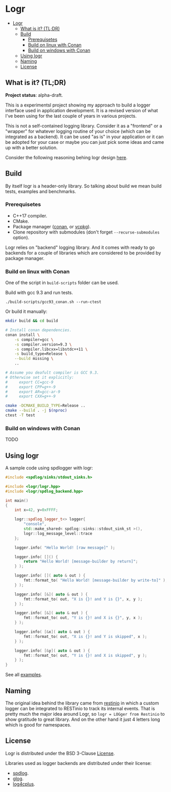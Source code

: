 # Logr

* [Logr](#logr)
  * [What is it? (TL;DR)](#what-is-it-tldr)
  * [Build](#build)
     * [Prerequisetes](#prerequisetes)
     * [Build on linux with Conan](#build-on-linux-with-conan)
     * [Build on windows with Conan](#build-on-windows-with-conan)
  * [Using logr](#using-logr)
  * [Naming](#naming)
  * [License](#license)

## What is it? (TL;DR)

**Project status**: alpha-draft.

This is a experimentsl project showing my approach to build a logger interface used in application development. It is a revised version of what I've been using for the last couple of years in various projects.

This is not a self-contained logging library. Consider it as a "frontend" or a "wrapper" for whatever logging routine of your choice (which can be integrated as a backend). It can be used "as is" in your application or it can be adopted for your case or maybe you can just pick some ideas and came up with a better solution.

Consider the following reasoning behing logr design [here](./design/on-logr-design.md).

## Build

By itself logr is a header-only library. So talking about build we mean build tests, examples and benchmarks.

### Prerequisetes

* C++17 compiler.
* CMake.
* Package manager ([conan](https://conan.io/), or [vcpkg](https://github.com/microsoft/vcpkg)).
* Clone repository with submodules (don't forget `--recurse-submodules` option).

Logr relies on "backend" logging library. And it comes with ready to go backends for a couple of libraries which are considered to be provided by package manager.

### Build on linux with Conan

One of the script in `build-scripts` folder can be used.

Build with gcc 9.3 and run tests.

```
./build-scripts/gcc93_conan.sh --run-ctest
```

Or build it manually:
```bash
mkdir build && cd build

# Install conan dependencies.
conan install \
    -s compiler=gcc \
    -s compiler.version=9.3 \
    -s compiler.libcxx=libstdc++11 \
    -s build_type=Release \
    --build missing \
    ..

# Assume you deafult compiler is GCC 9.3.
# Otherwise set it explicitly:
#     export CC=gcc-9
#     export CPP=g++-9
#     export AR=gcc-ar-9
#     export CXX=g++-9

cmake -DCMAKE_BUILD_TYPE=Release ..
cmake --build . -j $(nproc)
ctest -T test
```

### Build on windows with Conan

TODO

## Using logr

A sample code using spdlogger with logr:

```C++
#include <spdlog/sinks/stdout_sinks.h>

#include <logr/logr.hpp>
#include <logr/spdlog_backend.hpp>

int main()
{
    int x=42, y=0xFFFF;

    logr::spdlog_logger_t<> logger{
        "console",
        std::make_shared< spdlog::sinks::stdout_sink_st >(),
        logr::log_message_level::trace
    };

    logger.info( "Hello World! [raw message]" );

    logger.info( []() {
        return "Hello World! [message-builder by return]";
    } );

    logger.info( []( auto & out ) {
        fmt::format_to( "Hello World! [message-builder by write-to]" );
    } );

    logger.info( [&]( auto & out ) {
        fmt::format_to( out, "X is {}! and Y is {}", x, y );
    } );

    logger.info( [&]( auto & out ) {
        fmt::format_to( out, "Y is {}! and X is {}", y, x );
    } );

    logger.info( [&x]( auto & out ) {
        fmt::format_to( out, "X is {}! and Y is skipped", x );
    } );

    logger.info( [&y]( auto & out ) {
        fmt::format_to( out, "Y is {}! and X is skipped", y );
    } );
}
```

See all [examples](./examples).

## Naming

The original idea behind the library came from [restinio](https://github.com/Stiffstream/restinio) in which a custom logger can be integrated to RESTinio to track its internal events. That is pretty much the major idea around Logr, so `logr = LOGger from Restinio` to show gratitude to great library. And on the other hand it just 4 letters long which is good for namespaces.

## License

Logr is distributed under the BSD 3-Clause [License](./LICENSE).

Libraries used as logger backends are distributed under their license:

* [spdlog](https://github.com/gabime/spdlog).
* [glog](https://github.com/google/glog).
* [log4cplus](https://github.com/log4cplus/log4cplus).
